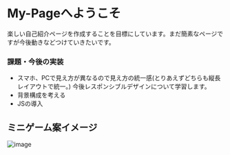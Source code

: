 # My-Pageへようこそ

楽しい自己紹介ページを作成することを目標にしています。まだ簡素なページですが今後動きなどつけていきたいです。

### 課題・今後の実装
* スマホ、PCで見え方が異なるので見え方の統一感(とりあえずどちらも縦長レイアウトで統一。)
  今後レスポンシブルデザインについて学習します。
* 背景構成を考える
* JSの導入
 


## ミニゲーム案イメージ
![image](https://github.com/Ery-15itie/My-Page/issues/1#issue-3176114223)
